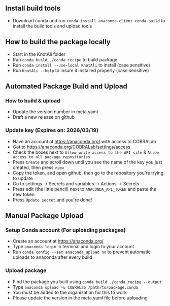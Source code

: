 ## Install build tools
- Download conda and run `conda install anaconda-client conda-build` to install the build tools and upload tools

## How to build the package locally
- Start in the KnotAli folder
- Run `conda build ./conda_recipe` to build package
- Run `conda install --use-local KnotAli` to install (case sensitive)
- Run `KnotAli --help` to insure it installed properly (case sensitive)

## Automated Package Build and Upload

### How to build & upload
- Update the version number in meta.yaml
- Draft a new release on github

### Update key (Expires on: 2026/03/19)
- Have an account at https://anaconda.org/ with access to COBRALab
- Got to https://anaconda.org/COBRALab/settings/access
- Check the boxes next to `Allow write access to the API site` & `Allow access to all package repositories`
- Press `Create` and scroll down until you see the name of the key you just created, then press `view`
- Copy the token, and open github, then go to the repository you're trying to update
- Go to settings -> Secrets and variables -> Actions -> Secrets
- Press edit (the little pencil) next to `ANACONDA_API_TOKEN` and paste the new token
- Press `Update secret` and you're done!

## Manual Package Upload
### Setup Conda account (For uploading packages)
- Create an account at https://anaconda.org/
- Type `anaconda login` in terminal and login to your account
- Run `conda config --set anaconda_upload no` to prevent automatic uploads to anaconda after every build

### Upload package
- Find the package you built using `conda build ./conda_recipe --output`
- Type `anaconda upload -u COBRALab /path/to/package.conda`
- You must be added to the organization for this to work
- Please update the version in the meta.yaml file before uploading
